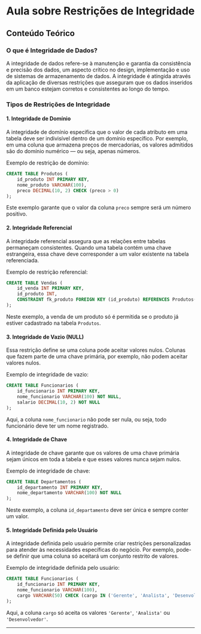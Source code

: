 
# Aula sobre Restrições de Integridade

## Conteúdo Teórico

### O que é Integridade de Dados?
A integridade de dados refere-se à manutenção e garantia da consistência e precisão dos dados, um aspecto crítico no design, implementação e uso de sistemas de armazenamento de dados. A integridade é atingida através da aplicação de diversas restrições que asseguram que os dados inseridos em um banco estejam corretos e consistentes ao longo do tempo.

### Tipos de Restrições de Integridade

#### 1. Integridade de Domínio
A integridade de domínio especifica que o valor de cada atributo em uma tabela deve ser indivisível dentro de um domínio específico. Por exemplo, em uma coluna que armazena preços de mercadorias, os valores admitidos são do domínio numérico — ou seja, apenas números.

Exemplo de restrição de domínio:
```sql
CREATE TABLE Produtos (
    id_produto INT PRIMARY KEY,
    nome_produto VARCHAR(100),
    preco DECIMAL(10, 2) CHECK (preco > 0)
);
```
Este exemplo garante que o valor da coluna `preco` sempre será um número positivo.

#### 2. Integridade Referencial
A integridade referencial assegura que as relações entre tabelas permaneçam consistentes. Quando uma tabela contém uma chave estrangeira, essa chave deve corresponder a um valor existente na tabela referenciada.

Exemplo de restrição referencial:
```sql
CREATE TABLE Vendas (
    id_venda INT PRIMARY KEY,
    id_produto INT,
    CONSTRAINT fk_produto FOREIGN KEY (id_produto) REFERENCES Produtos(id_produto)
);
```
Neste exemplo, a venda de um produto só é permitida se o produto já estiver cadastrado na tabela `Produtos`.

#### 3. Integridade de Vazio (NULL)
Essa restrição define se uma coluna pode aceitar valores nulos. Colunas que fazem parte de uma chave primária, por exemplo, não podem aceitar valores nulos.

Exemplo de integridade de vazio:
```sql
CREATE TABLE Funcionarios (
    id_funcionario INT PRIMARY KEY,
    nome_funcionario VARCHAR(100) NOT NULL,
    salario DECIMAL(10, 2) NOT NULL
);
```
Aqui, a coluna `nome_funcionario` não pode ser nula, ou seja, todo funcionário deve ter um nome registrado.

#### 4. Integridade de Chave
A integridade de chave garante que os valores de uma chave primária sejam únicos em toda a tabela e que esses valores nunca sejam nulos.

Exemplo de integridade de chave:
```sql
CREATE TABLE Departamentos (
    id_departamento INT PRIMARY KEY,
    nome_departamento VARCHAR(100) NOT NULL
);
```
Neste exemplo, a coluna `id_departamento` deve ser única e sempre conter um valor.

#### 5. Integridade Definida pelo Usuário
A integridade definida pelo usuário permite criar restrições personalizadas para atender às necessidades específicas do negócio. Por exemplo, pode-se definir que uma coluna só aceitará um conjunto restrito de valores.

Exemplo de integridade definida pelo usuário:
```sql
CREATE TABLE Funcionarios (
    id_funcionario INT PRIMARY KEY,
    nome_funcionario VARCHAR(100),
    cargo VARCHAR(50) CHECK (cargo IN ('Gerente', 'Analista', 'Desenvolvedor'))
);
```
Aqui, a coluna `cargo` só aceita os valores `'Gerente'`, `'Analista'` ou `'Desenvolvedor'`.

---
